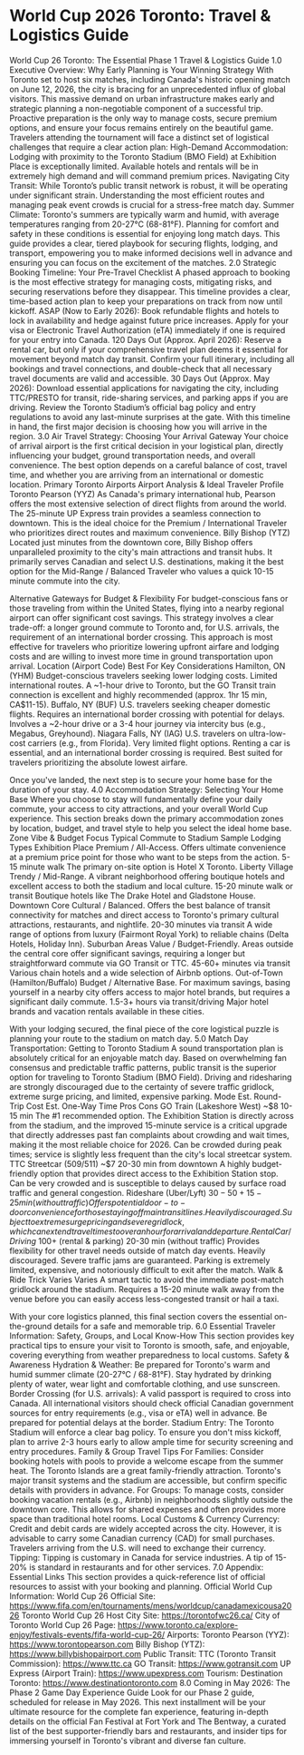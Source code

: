 # World Cup 2026 Toronto: Travel & Logistics Guide

World Cup 26 Toronto: The Essential Phase 1 Travel & Logistics Guide
1.0 Executive Overview: Why Early Planning is Your Winning Strategy
With Toronto set to host six matches, including Canada's historic opening match on June 12, 2026, the city is bracing for an unprecedented influx of global visitors. This massive demand on urban infrastructure makes early and strategic planning a non-negotiable component of a successful trip. Proactive preparation is the only way to manage costs, secure premium options, and ensure your focus remains entirely on the beautiful game.
Travelers attending the tournament will face a distinct set of logistical challenges that require a clear action plan:
High-Demand Accommodation: Lodging with proximity to the Toronto Stadium (BMO Field) at Exhibition Place is exceptionally limited. Available hotels and rentals will be in extremely high demand and will command premium prices.
Navigating City Transit: While Toronto’s public transit network is robust, it will be operating under significant strain. Understanding the most efficient routes and managing peak event crowds is crucial for a stress-free match day.
Summer Climate: Toronto's summers are typically warm and humid, with average temperatures ranging from 20-27°C (68-81°F). Planning for comfort and safety in these conditions is essential for enjoying long match days.
This guide provides a clear, tiered playbook for securing flights, lodging, and transport, empowering you to make informed decisions well in advance and ensuring you can focus on the excitement of the matches.
2.0 Strategic Booking Timeline: Your Pre-Travel Checklist
A phased approach to booking is the most effective strategy for managing costs, mitigating risks, and securing reservations before they disappear. This timeline provides a clear, time-based action plan to keep your preparations on track from now until kickoff.
ASAP (Now to Early 2026):
Book refundable flights and hotels to lock in availability and hedge against future price increases.
Apply for your visa or Electronic Travel Authorization (eTA) immediately if one is required for your entry into Canada.
120 Days Out (Approx. April 2026):
Reserve a rental car, but only if your comprehensive travel plan deems it essential for movement beyond match day transit.
Confirm your full itinerary, including all bookings and travel connections, and double-check that all necessary travel documents are valid and accessible.
30 Days Out (Approx. May 2026):
Download essential applications for navigating the city, including TTC/PRESTO for transit, ride-sharing services, and parking apps if you are driving.
Review the Toronto Stadium’s official bag policy and entry regulations to avoid any last-minute surprises at the gate.
With this timeline in hand, the first major decision is choosing how you will arrive in the region.
3.0 Air Travel Strategy: Choosing Your Arrival Gateway
Your choice of arrival airport is the first critical decision in your logistical plan, directly influencing your budget, ground transportation needs, and overall convenience. The best option depends on a careful balance of cost, travel time, and whether you are arriving from an international or domestic location.
Primary Toronto Airports
Airport
Analysis & Ideal Traveler Profile
Toronto Pearson (YYZ)
As Canada's primary international hub, Pearson offers the most extensive selection of direct flights from around the world. The 25-minute UP Express train provides a seamless connection to downtown. This is the ideal choice for the Premium / International Traveler who prioritizes direct routes and maximum convenience.
Billy Bishop (YTZ)
Located just minutes from the downtown core, Billy Bishop offers unparalleled proximity to the city's main attractions and transit hubs. It primarily serves Canadian and select U.S. destinations, making it the best option for the Mid-Range / Balanced Traveler who values a quick 10-15 minute commute into the city.

Alternative Gateways for Budget & Flexibility
For budget-conscious fans or those traveling from within the United States, flying into a nearby regional airport can offer significant cost savings. This strategy involves a clear trade-off: a longer ground commute to Toronto and, for U.S. arrivals, the requirement of an international border crossing. This approach is most effective for travelers who prioritize lowering upfront airfare and lodging costs and are willing to invest more time in ground transportation upon arrival.
Location (Airport Code)
Best For
Key Considerations
Hamilton, ON (YHM)
Budget-conscious travelers seeking lower lodging costs.
Limited international routes. A ~1-hour drive to Toronto, but the GO Transit train connection is excellent and highly recommended (approx. 1hr 15 min, CA$11-15).
Buffalo, NY (BUF)
U.S. travelers seeking cheaper domestic flights.
Requires an international border crossing with potential for delays. Involves a ~2-hour drive or a 3-4 hour journey via intercity bus (e.g., Megabus, Greyhound).
Niagara Falls, NY (IAG)
U.S. travelers on ultra-low-cost carriers (e.g., from Florida).
Very limited flight options. Renting a car is essential, and an international border crossing is required. Best suited for travelers prioritizing the absolute lowest airfare.

Once you've landed, the next step is to secure your home base for the duration of your stay.
4.0 Accommodation Strategy: Selecting Your Home Base
Where you choose to stay will fundamentally define your daily commute, your access to city attractions, and your overall World Cup experience. This section breaks down the primary accommodation zones by location, budget, and travel style to help you select the ideal home base.
Zone
Vibe & Budget Focus
Typical Commute to Stadium
Sample Lodging Types
Exhibition Place
Premium / All-Access. Offers ultimate convenience at a premium price point for those who want to be steps from the action.
5-15 minute walk
The primary on-site option is Hotel X Toronto.
Liberty Village
Trendy / Mid-Range. A vibrant neighborhood offering boutique hotels and excellent access to both the stadium and local culture.
15-20 minute walk or transit
Boutique hotels like The Drake Hotel and Gladstone House.
Downtown Core
Cultural / Balanced. Offers the best balance of transit connectivity for matches and direct access to Toronto's primary cultural attractions, restaurants, and nightlife.
20-30 minutes via transit
A wide range of options from luxury (Fairmont Royal York) to reliable chains (Delta Hotels, Holiday Inn).
Suburban Areas
Value / Budget-Friendly. Areas outside the central core offer significant savings, requiring a longer but straightforward commute via GO Transit or TTC.
45-60+ minutes via transit
Various chain hotels and a wide selection of Airbnb options.
Out-of-Town (Hamilton/Buffalo)
Budget / Alternative Base. For maximum savings, basing yourself in a nearby city offers access to major hotel brands, but requires a significant daily commute.
1.5-3+ hours via transit/driving
Major hotel brands and vacation rentals available in these cities.

With your lodging secured, the final piece of the core logistical puzzle is planning your route to the stadium on match day.
5.0 Match Day Transportation: Getting to Toronto Stadium
A sound transportation plan is absolutely critical for an enjoyable match day. Based on overwhelming fan consensus and predictable traffic patterns, public transit is the superior option for traveling to Toronto Stadium (BMO Field). Driving and ridesharing are strongly discouraged due to the certainty of severe traffic gridlock, extreme surge pricing, and limited, expensive parking.
Mode
Est. Round-Trip Cost
Est. One-Way Time
Pros
Cons
GO Train (Lakeshore West)
~$8
10-15 min
The #1 recommended option. The Exhibition Station is directly across from the stadium, and the improved 15-minute service is a critical upgrade that directly addresses past fan complaints about crowding and wait times, making it the most reliable choice for 2026.
Can be crowded during peak times; service is slightly less frequent than the city's local streetcar system.
TTC Streetcar (509/511)
~$7
20-30 min from downtown
A highly budget-friendly option that provides direct access to the Exhibition Station stop.
Can be very crowded and is susceptible to delays caused by surface road traffic and general congestion.
Rideshare (Uber/Lyft)
$30-50+
15-25 min (without traffic)
Offers potential door-to-door convenience for those staying off main transit lines.
Heavily discouraged. Subject to extreme surge pricing and severe gridlock, which can extend travel times to over an hour for arrival and departure.
Rental Car / Driving
~$100+ (rental & parking)
20-30 min (without traffic)
Provides flexibility for other travel needs outside of match day events.
Heavily discouraged. Severe traffic jams are guaranteed. Parking is extremely limited, expensive, and notoriously difficult to exit after the match.
Walk & Ride Trick
Varies
Varies
A smart tactic to avoid the immediate post-match gridlock around the stadium.
Requires a 15-20 minute walk away from the venue before you can easily access less-congested transit or hail a taxi.

With your core logistics planned, this final section covers the essential on-the-ground details for a safe and memorable trip.
6.0 Essential Traveler Information: Safety, Groups, and Local Know-How
This section provides key practical tips to ensure your visit to Toronto is smooth, safe, and enjoyable, covering everything from weather preparedness to local customs.
Safety & Awareness
Hydration & Weather: Be prepared for Toronto's warm and humid summer climate (20-27°C / 68-81°F). Stay hydrated by drinking plenty of water, wear light and comfortable clothing, and use sunscreen.
Border Crossing (for U.S. arrivals): A valid passport is required to cross into Canada. All international visitors should check official Canadian government sources for entry requirements (e.g., visa or eTA) well in advance. Be prepared for potential delays at the border.
Stadium Entry: The Toronto Stadium will enforce a clear bag policy. To ensure you don't miss kickoff, plan to arrive 2-3 hours early to allow ample time for security screening and entry procedures.
Family & Group Travel Tips
For Families: Consider booking hotels with pools to provide a welcome escape from the summer heat. The Toronto Islands are a great family-friendly attraction. Toronto's major transit systems and the stadium are accessible, but confirm specific details with providers in advance.
For Groups: To manage costs, consider booking vacation rentals (e.g., Airbnb) in neighborhoods slightly outside the downtown core. This allows for shared expenses and often provides more space than traditional hotel rooms.
Local Customs & Currency
Currency: Credit and debit cards are widely accepted across the city. However, it is advisable to carry some Canadian currency (CAD) for small purchases. Travelers arriving from the U.S. will need to exchange their currency.
Tipping: Tipping is customary in Canada for service industries. A tip of 15-20% is standard in restaurants and for other services.
7.0 Appendix: Essential Links
This section provides a quick-reference list of official resources to assist with your booking and planning.
Official World Cup Information:
World Cup 26 Official Site: https://www.fifa.com/en/tournaments/mens/worldcup/canadamexicousa2026
Toronto World Cup 26 Host City Site: https://torontofwc26.ca/
City of Toronto World Cup 26 Page: https://www.toronto.ca/explore-enjoy/festivals-events/fifa-world-cup-26/
Airports:
Toronto Pearson (YYZ): https://www.torontopearson.com
Billy Bishop (YTZ): https://www.billybishopairport.com
Public Transit:
TTC (Toronto Transit Commission): https://www.ttc.ca
GO Transit: https://www.gotransit.com
UP Express (Airport Train): https://www.upexpress.com
Tourism:
Destination Toronto: https://www.destinationtoronto.com
8.0 Coming in May 2026: The Phase 2 Game Day Experience Guide
Look for our Phase 2 guide, scheduled for release in May 2026. This next installment will be your ultimate resource for the complete fan experience, featuring in-depth details on the official Fan Festival at Fort York and The Bentway, a curated list of the best supporter-friendly bars and restaurants, and insider tips for immersing yourself in Toronto's vibrant and diverse fan culture.

